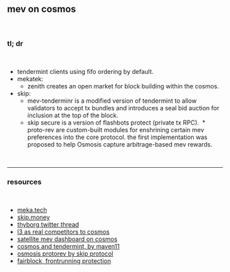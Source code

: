 ## mev on cosmos

<br>

### tl; dr

<br>

* tendermint clients using fifo ordering by default.
* mekatek:
  * zenith creates an open market for block building within the cosmos.
* skip:
  * mev-tenderminr is a modified version of tendermint to allow validators to accept tx bundles and introduces a seal bid auction for inclusion at the top of the block.
  * skip secure is a version of flashbots protect (private tx RPC).
‍  * proto-rev are custom-built modules for enshrining certain mev preferences into the core protocol. the first implementation was proposed to help Osmosis capture arbitrage-based mev rewards.



<br>

----


### resources

<br>

* [meka.tech](https://meka.tech/thesis)
* [skip.money](https://skip.money)
* [thyborg twitter thread](https://twitter.com/Thyborg_/status/1547898785933639684)
* [l3 as real competitors to cosmos](https://malleable-viola-235.notion.site/2023-Crypto-Thesis-3d945fb15c8648be9983ec505cd2459b)
* [satellite mev dashboard on cosmos](https://satellite.skip.money/)
* [cosmos and tendermint, by maven11](https://maven11.substack.com/p/the-application-specific-chain-thesis)
* [osmosis protorev by skip protocol](https://osmosis.zone/blog/osmosis-protorev-by-skip-protocol-on-chain-app-directed-arbitrage)
* [fairblock, frontrunning protection](https://github.com/pememoni/FairBlock)
